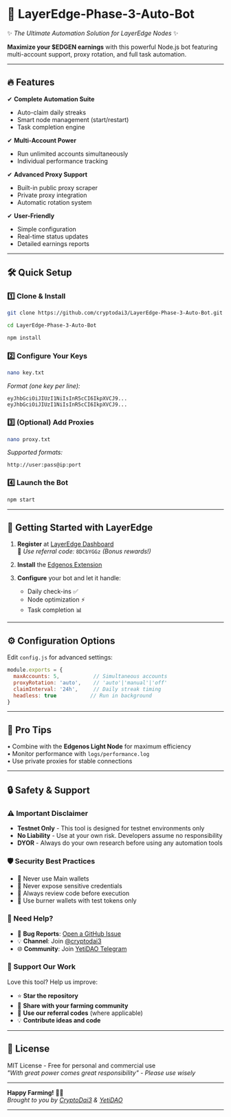# 🚀 LayerEdge-Phase-3-Auto-Bot

✨ *The Ultimate Automation Solution for LayerEdge Nodes* ✨

**Maximize your $EDGEN earnings** with this powerful Node.js bot featuring multi-account support, proxy rotation, and full task automation.

---

## 🔥 Features

✔ **Complete Automation Suite**  
- Auto-claim daily streaks
- Smart node management (start/restart)
- Task completion engine

✔ **Multi-Account Power**  
- Run unlimited accounts simultaneously  
- Individual performance tracking  

✔ **Advanced Proxy Support**  
- Built-in public proxy scraper  
- Private proxy integration  
- Automatic rotation system  

✔ **User-Friendly**  
- Simple configuration  
- Real-time status updates  
- Detailed earnings reports  

---

## 🛠 Quick Setup

### 1️⃣ Clone & Install
```bash
git clone https://github.com/cryptodai3/LayerEdge-Phase-3-Auto-Bot.git  
```
```bash
cd LayerEdge-Phase-3-Auto-Bot  
```
```bash
npm install
```

### 2️⃣ Configure Your Keys
```bash
nano key.txt  
```
*Format (one key per line):*  
```
eyJhbGciOiJIUzI1NiIsInR5cCI6IkpXVCJ9...
eyJhbGciOiJIUzI1NiIsInR5cCI6IkpXVCJ9...
```

### 3️⃣ (Optional) Add Proxies
```bash
nano proxy.txt  
```
*Supported formats:*  
```
http://user:pass@ip:port
```

### 4️⃣ Launch the Bot
```bash
npm start
```

---

## 🎯 Getting Started with LayerEdge

1. **Register** at [LayerEdge Dashboard](https://dashboard.layeredge.io/)  
   🔑 *Use referral code:* `8DCbYGGz` *(Bonus rewards!)*

2. **Install** the [Edgenos Extension](https://chromewebstore.google.com/detail/edgenos-light-node-layere/fnjlbckpopjmpgkjgoiegmnnhahegbcb)

3. **Configure** your bot and let it handle:
   - Daily check-ins ✅
   - Node optimization ⚡  
   - Task completion 📊

---

## ⚙️ Configuration Options

Edit `config.js` for advanced settings:
```javascript
module.exports = {
  maxAccounts: 5,           // Simultaneous accounts
  proxyRotation: 'auto',    // 'auto'|'manual'|'off'
  claimInterval: '24h',     // Daily streak timing
  headless: true           // Run in background
}
```

---

## 🌟 Pro Tips

• Combine with the **Edgenos Light Node** for maximum efficiency  
• Monitor performance with `logs/performance.log`  
• Use private proxies for stable connections  

---

## 🔒 Safety & Support

### ⚠️ Important Disclaimer
- **Testnet Only** - This tool is designed for testnet environments only
- **No Liability** - Use at your own risk. Developers assume no responsibility
- **DYOR** - Always do your own research before using any automation tools

### 🛡️ Security Best Practices
- 🔐 Never use Main wallets
- 🚫 Never expose sensitive credentials
- 📜 Always review code before execution
- 💸 Use burner wallets with test tokens only

### 💬 Need Help?
- 🐛 **Bug Reports**: [Open a GitHub Issue](https://github.com/cryptodai3/LayerEdge-Phase-3-Auto-Bot/issues)
- 💡 **Channel**: Join [@cryptodai3](https://t.me/cryptodai3)
- 🌐 **Community**: Join [YetiDAO Telegram](https://t.me/YetiDAO)

### 🙌 Support Our Work
Love this tool? Help us improve:
- ⭐ **Star the repository**
- 🔗 **Share with your farming community**
- 💎 **Use our referral codes** (where applicable)
- 💡 **Contribute ideas and code**

---

## 📜 License
MIT License - Free for personal and commercial use  
*"With great power comes great responsibility" - Please use wisely*

---

**Happy Farming!** 🚀🌾  
*Brought to you by [CryptoDai3](https://t.me/cryptodai3) & [YetiDAO](https://t.me/YetiDAO)*

---
